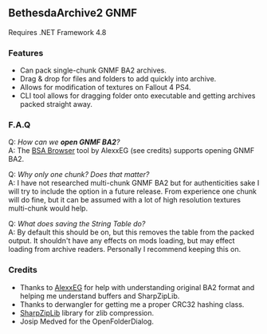## BethesdaArchive2 GNMF
Requires .NET Framework 4.8

### Features
 - Can pack single-chunk GNMF BA2 archives.
 - Drag & drop for files and folders to add quickly into archive.
 - Allows for modification of textures on Fallout 4 PS4.
 - CLI tool allows for dragging folder onto executable and getting archives packed straight away.

### F.A.Q

Q: _How can we **open GNMF BA2**?_  
A: The [BSA Browser](https://github.com/AlexxEG/BSA_Browser) tool by AlexxEG (see credits) supports opening GNMF BA2.  

Q: _Why only one chunk? Does that matter?_  
A: I have not researched multi-chunk GNMF BA2 but for authenticities sake I will try to include the option in a future release. From experience one chunk will do fine, but it can be assumed with a lot of high resolution textures multi-chunk would help.

Q: _What does saving the String Table do?_  
A: By default this should be on, but this removes the table from the packed output. It shouldn't have any effects on mods loading, but may effect loading from archive readers. Personally I recommend keeping this on.

### Credits
 - Thanks to [AlexxEG](https://github.com/AlexxEG) for help with understanding original BA2 format and helping me understand buffers and SharpZipLib.
 - Thanks to derwangler for getting me a proper CRC32 hashing class.
 - [SharpZipLib](https://github.com/icsharpcode/SharpZipLib) library for zlib compression.
 - Josip Medved for the OpenFolderDialog.
